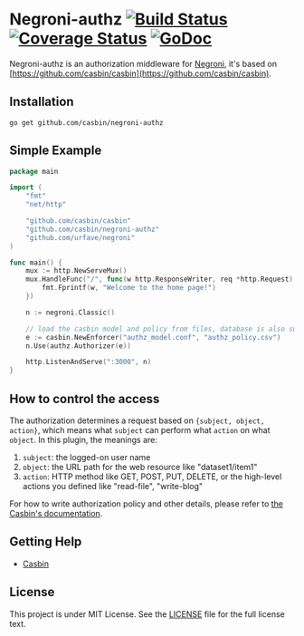Negroni-authz [![Build Status](https://travis-ci.org/casbin/negroni-authz.svg?branch=master)](https://travis-ci.org/casbin/negroni-authz) [![Coverage Status](https://coveralls.io/repos/github/casbin/negroni-authz/badge.svg?branch=master)](https://coveralls.io/github/casbin/negroni-authz?branch=master) [![GoDoc](https://godoc.org/github.com/casbin/negroni-authz?status.svg)](https://godoc.org/github.com/casbin/negroni-authz)
======

Negroni-authz is an authorization middleware for [Negroni](https://github.com/urfave/negroni), it's based on [https://github.com/casbin/casbin](https://github.com/casbin/casbin).

## Installation

    go get github.com/casbin/negroni-authz

## Simple Example

```Go
package main

import (
	"fmt"
	"net/http"

	"github.com/casbin/casbin"
	"github.com/casbin/negroni-authz"
	"github.com/urfave/negroni"
)

func main() {
	mux := http.NewServeMux()
	mux.HandleFunc("/", func(w http.ResponseWriter, req *http.Request) {
		fmt.Fprintf(w, "Welcome to the home page!")
	})

	n := negroni.Classic()

	// load the casbin model and policy from files, database is also supported.
	e := casbin.NewEnforcer("authz_model.conf", "authz_policy.csv")
	n.Use(authz.Authorizer(e))

	http.ListenAndServe(":3000", n)
}
```

## How to control the access

The authorization determines a request based on ``{subject, object, action}``, which means what ``subject`` can perform what ``action`` on what ``object``. In this plugin, the meanings are:

1. ``subject``: the logged-on user name
2. ``object``: the URL path for the web resource like "dataset1/item1"
3. ``action``: HTTP method like GET, POST, PUT, DELETE, or the high-level actions you defined like "read-file", "write-blog"

For how to write authorization policy and other details, please refer to [the Casbin's documentation](https://github.com/casbin/casbin).

## Getting Help

- [Casbin](https://github.com/casbin/casbin)

## License

This project is under MIT License. See the [LICENSE](LICENSE) file for the full license text.
